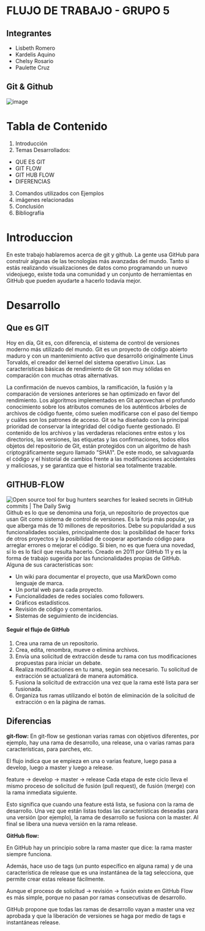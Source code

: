 # FLUJO DE TRABAJO - GRUPO 5
## Integrantes
- Lisbeth Romero
- Kardelis Aquino
- Chelsy Rosario
- Paulette Cruz

## Git & Github
![image](https://user-images.githubusercontent.com/77154429/109735933-f2e15b00-7b99-11eb-9aff-42d0a1ad73d8.png)

# Tabla de Contenido
1. Introducción
2. Temas Desarrollados:
- QUE ES GIT
- GIT FLOW 
- GIT HUB FLOW
- DIFERENCIAS
3. Comandos utilizados con Ejemplos
4. imágenes relacionadas
5. Conclusión
6. Bibliografía

# Introduccion
En este trabajo hablaremos acerca de git y github. 
La gente usa GitHub para construir algunas de las tecnologías 
más avanzadas del mundo. Tanto si estás realizando visualizaciones 
de datos como programando un nuevo videojuego, existe toda una 
comunidad y un conjunto de herramientas en GitHub que pueden 
ayudarte a hacerlo todavía mejor.

# Desarrollo

## Que es GIT
Hoy en día, Git es, con diferencia, el sistema de control de 
versiones moderno más utilizado del mundo. 
Git es un proyecto de código abierto maduro y con un mantenimiento 
activo que desarrolló originalmente Linus Torvalds, el creador 
del kernel del sistema operativo Linux.
Las características básicas de rendimiento de Git son muy sólidas 
en comparación con muchas otras alternativas. 

La confirmación de nuevos cambios, la ramificación, la fusión y la comparación 
de versiones anteriores se han optimizado en favor del rendimiento. Los algoritmos 
implementados en Git aprovechan el profundo conocimiento sobre los atributos comunes 
de los auténticos árboles de archivos de código fuente, cómo suelen modificarse 
con el paso del tiempo y cuáles son los patrones de acceso.
Git se ha diseñado con la principal prioridad de conservar la integridad del código 
fuente gestionado. El contenido de los archivos y las verdaderas relaciones entre estos 
y los directorios, las versiones, las etiquetas y las confirmaciones, todos ellos objetos 
del repositorio de Git, están protegidos con un algoritmo de hash criptográficamente 
seguro llamado "SHA1". De este modo, se salvaguarda el código y el historial de cambios 
frente a las modificaciones accidentales y maliciosas, y se garantiza que el historial 
sea totalmente trazable.

## GITHUB-FLOW

![Open source tool for bug hunters searches for leaked secrets in GitHub  commits | The Daily Swig](https://portswigger.net/cms/images/54/14/6efb9bc5d143-article-190612-github-body-text.jpg)
Github es lo que se denomina una forja, un repositorio de proyectos que usan Git como sistema de control de versiones. Es la forja más popular, ya que alberga más de 10 millones de repositorios. Debe su popularidad a sus funcionalidades sociales, principalmente dos: la posibilidad de hacer forks de otros proyectos y la posibilidad de cooperar aportando código para arreglar errores o mejorar el código. Si bien, no es que fuera una novedad, sí lo es lo fácil que resulta hacerlo.   Creado en 2011 por GitHub 11​ y es la forma de trabajo sugerida por las funcionalidades propias de GitHub.  Alguna de sus caracteristicas son:

-   Un wiki para documentar el proyecto, que usa MarkDown como lenguaje de marca.
-   Un portal web para cada proyecto.
-   Funcionalidades de redes sociales como followers.
-   Gráficos estadísticos.
-   Revisión de código y comentarios.
-   Sistemas de seguimiento de incidencias.

####  Seguir el flujo de GitHub 
1. Crea una rama de un repositorio.
2. Crea, edita, renombra, mueve o elimina archivos.
3. Envía una solicitud de extracción desde tu rama con tus modificaciones propuestas para iniciar un debate.
4. Realiza modificaciones en tu rama, según sea necesario. Tu solicitud de extracción se actualizará de manera automática.
5. Fusiona la solicitud de extracción una vez que la rama esté lista para ser fusionada.
6. Organiza tus ramas utilizando el botón de eliminación de la solicitud de extracción o en la página de ramas.


## Diferencias

**git-flow:**
En git-flow se gestionan varias ramas con objetivos 
diferentes, por ejemplo, hay una rama de desarrollo, 
una release, una o varias ramas para características, 
para parches, etc.

El flujo indica que se empieza en una o varias feature,
luego pasa a develop, luego a master y luego a release.

feature -> develop -> master -> release
Cada etapa de este ciclo lleva el mismo proceso de solicitud 
de fusión (pull request), de fusión (merge) con la rama inmediata 
siguiente.

Esto significa que cuando una feature está lista, se fusiona
con la rama de desarrollo. Una vez que están listas todas las
características deseadas para una versión (por ejemplo), la rama
de desarrollo se fusiona con la master. Al final se libera una 
nueva versión en la rama release.

**GitHub flow:**

En GitHub hay un principio sobre la rama master que dice: 
la rama master siempre funciona.

Además, hace uso de tags (un punto específico en alguna rama) 
y de una característica de release que es una instantánea de la
tag selecciona, que permite crear estas release fácilmente.

Aunque el proceso de solicitud -> revisión -> fusión existe en GitHub
Flow es más simple, porque no pasan por ramas consecutivas de desarrollo.

GitHub propone que todas las ramas de desarrollo vayan a master una 
vez aprobada y que la liberación de versiones se haga por medio de 
tags e instantáneas release.




